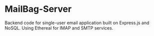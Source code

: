 # MailBag-Server
Backend code for single-user email application built on Express.js and NoSQL. Using Ethereal for IMAP and SMTP services.
